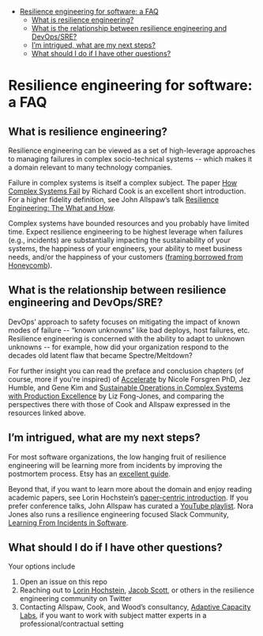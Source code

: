 <!-- prettier-ignore-start -->

<!-- START doctoc generated TOC please keep comment here to allow auto update -->
<!-- DON'T EDIT THIS SECTION, INSTEAD RE-RUN doctoc TO UPDATE -->


- [Resilience engineering for software: a FAQ](#resilience-engineering-for-software-a-faq)
  - [What is resilience engineering?](#what-is-resilience-engineering)
  - [What is the relationship between resilience engineering and DevOps/SRE?](#what-is-the-relationship-between-resilience-engineering-and-devopssre)
  - [I’m intrigued, what are my next steps?](#im-intrigued-what-are-my-next-steps)
  - [What should I do if I have other questions?](#what-should-i-do-if-i-have-other-questions)

<!-- END doctoc generated TOC please keep comment here to allow auto update -->

<!-- prettier-ignore-end -->

# Resilience engineering for software: a FAQ

## What is resilience engineering?

Resilience engineering can be viewed as a set of high-leverage approaches to managing
failures in complex socio-technical systems -- which makes it a domain relevant to many
technology companies.

Failure in complex systems is itself a complex subject. The paper
[How Complex Systems Fail](https://how.complexsystems.fail) by Richard Cook is an
excellent short introduction. For a higher fidelity definition, see John Allspaw’s talk
[Resilience Engineering: The What and How](https://www.youtube.com/watch?v=9f4-Z8Tasa8).

Complex systems have bounded resources and you probably have limited time. Expect
resilience engineering to be highest leverage when failures (e.g., incidents) are
substantially impacting the sustainability of your systems, the happiness of your
engineers, your ability to meet business needs, and/or the happiness of your customers
([framing borrowed from Honeycomb](https://www.honeycomb.io/framework-for-an-observability-maturity-model-using-observability-to-advance-your-engineering-product/)).

## What is the relationship between resilience engineering and DevOps/SRE?

DevOps’ approach to safety focuses on mitigating the impact of known modes of failure --
“known unknowns” like bad deploys, host failures, etc. Resilience engineering is
concerned with the ability to adapt to unknown unknowns -- for example, how did your
organization respond to the decades old latent flaw that became Spectre/Meltdown?

For further insight you can read the preface and conclusion chapters (of course, more if
you're inspired) of [Accelerate](https://itrevolution.com/book/accelerate/) by Nicole
Forsgren PhD, Jez Humble, and Gene Kim and
[Sustainable Operations in Complex Systems with Production Excellence](https://www.infoq.com/articles/production-excellence-sustainable-operations-complex-systems/)
by Liz Fong-Jones, and comparing the perspectives there with those of Cook and Allspaw
expressed in the resources linked above.

## I’m intrigued, what are my next steps?

For most software organizations, the low hanging fruit of resilience engineering will be
learning more from incidents by improving the postmortem process. Etsy has an
[excellent guide](https://extfiles.etsy.com/DebriefingFacilitationGuide.pdf).

Beyond that, if you want to learn more about the domain and enjoy reading academic
papers, see Lorin Hochstein’s
[paper-centric introduction](https://github.com/lorin/resilience-engineering/blob/master/intro.md).
If you prefer conference talks, John Allspaw has curated a
[YouTube playlist](https://www.youtube.com/playlist?list=PLb1aZTnPf3-OMChMkrr6WsokRI6LOnuem).
Nora Jones also runs a resilience engineering focused Slack Community,
[Learning From Incidents in Software](https://github.com/norajones/LFI-Slack/blob/master/README.md).

## What should I do if I have other questions?

Your options include

1. Open an issue on this repo
1. Reaching out to [Lorin Hochstein](https://twitter.com/lhochstein),
   [Jacob Scott](https://twitter.com/jhscott), or others in the resilience engineering
   community on Twitter
1. Contacting Allspaw, Cook, and Wood’s consultancy,
   [Adaptive Capacity Labs](https://www.adaptivecapacitylabs.com/), if you want to work
   with subject matter experts in a professional/contractual setting
